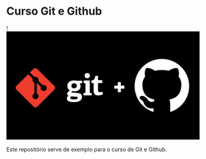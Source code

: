 # Curso Git e Github

!![alt text](image.png)

Este repositório serve de exemplo para o curso de Git e Github.